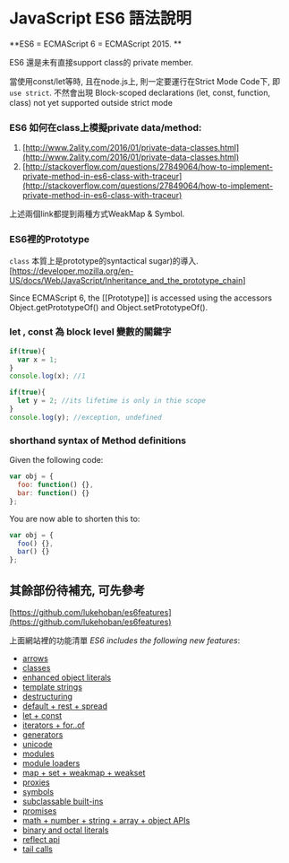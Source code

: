 # JavaScript ES6 語法說明

**ES6 = ECMAScript 6 = ECMAScript 2015. **

ES6 還是未有直接support class的 private member. 

當使用const/let等時, 且在node.js上, 則一定要運行在Strict Mode Code下, 即`use strict`. 不然會出現 Block-scoped declarations (let, const, function, class) not yet supported outside strict mode

### ES6 如何在class上模擬private data/method:

1. [http://www.2ality.com/2016/01/private-data-classes.html](http://www.2ality.com/2016/01/private-data-classes.html)
2. [http://stackoverflow.com/questions/27849064/how-to-implement-private-method-in-es6-class-with-traceur](http://stackoverflow.com/questions/27849064/how-to-implement-private-method-in-es6-class-with-traceur)

上述兩個link都提到兩種方式WeakMap & Symbol.

### ES6裡的Prototype

`class` 本質上是prototype的syntactical sugar)的導入.  [https://developer.mozilla.org/en-US/docs/Web/JavaScript/Inheritance_and_the_prototype_chain]

Since ECMAScript 6, the [[Prototype]] is accessed using the accessors Object.getPrototypeOf() and Object.setPrototypeOf().

### let , const 為 block level 變數的關鍵字

~~~ javascript
if(true){
  var x = 1;
}
console.log(x); //1

if(true){
  let y = 2; //its lifetime is only in thie scope     
}
console.log(y); //exception, undefined
~~~

### shorthand syntax of Method definitions

Given the following code:
~~~ javascript
var obj = {
  foo: function() {},
  bar: function() {}
};
~~~

You are now able to shorten this to:
~~~ javascript
var obj = {
  foo() {},
  bar() {}
};
~~~

## 其餘部份待補充, 可先參考
[https://github.com/lukehoban/es6features](https://github.com/lukehoban/es6features)

上面網站裡的功能清單 *ES6 includes the following new features*:
- [arrows](https://github.com/lukehoban/es6features/blob/master/README.md##arrows) 
- [classes](https://github.com/lukehoban/es6features/blob/master/README.md##classes)
- [enhanced object literals](https://github.com/lukehoban/es6features/blob/master/README.md##enhanced-object-literals)
- [template strings](https://github.com/lukehoban/es6features/blob/master/README.md##template-strings)
- [destructuring](https://github.com/lukehoban/es6features/blob/master/README.md##destructuring)
- [default + rest + spread](https://github.com/lukehoban/es6features/blob/master/README.md##default--rest--spread) 
- [let + const](https://github.com/lukehoban/es6features/blob/master/README.md##let--const)
- [iterators + for..of](https://github.com/lukehoban/es6features/blob/master/README.md##iterators--forof)
- [generators](https://github.com/lukehoban/es6features/blob/master/README.md##generators)
- [unicode](https://github.com/lukehoban/es6features/blob/master/README.md##unicode)
- [modules](https://github.com/lukehoban/es6features/blob/master/README.md##modules)
- [module loaders](https://github.com/lukehoban/es6features/blob/master/README.md##module-loaders)
- [map + set + weakmap + weakset](https://github.com/lukehoban/es6features/blob/master/README.md##map--set--weakmap--weakset)
- [proxies](https://github.com/lukehoban/es6features/blob/master/README.md##proxies)
- [symbols](https://github.com/lukehoban/es6features/blob/master/README.md##symbols)
- [subclassable built-ins](https://github.com/lukehoban/es6features/blob/master/README.md##subclassable-built-ins)
- [promises](https://github.com/lukehoban/es6features/blob/master/README.md##promises)
- [math + number + string + array + object APIs](https://github.com/lukehoban/es6features/blob/master/README.md##math--number--string--array--object-apis)
- [binary and octal literals](https://github.com/lukehoban/es6features/blob/master/README.md##binary-and-octal-literals)
- [reflect api](https://github.com/lukehoban/es6features/blob/master/README.md##reflect-api)
- [tail calls](https://github.com/lukehoban/es6features/blob/master/README.md##tail-calls)